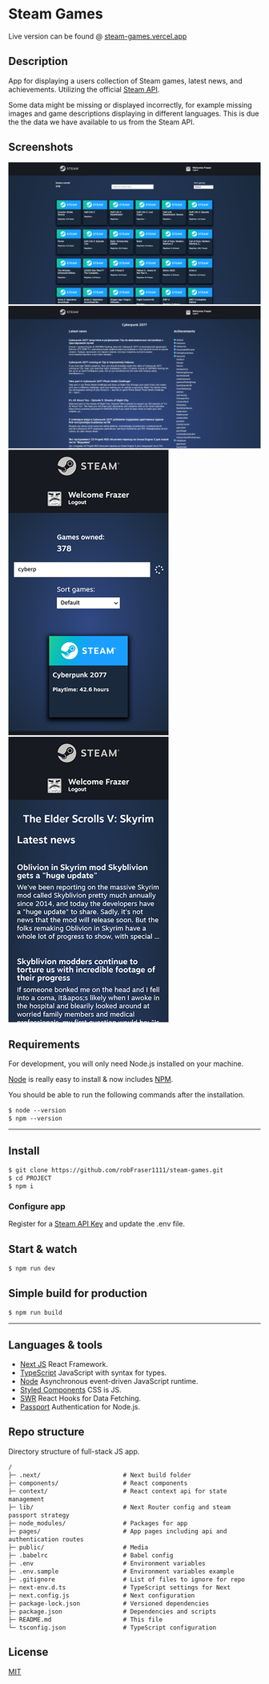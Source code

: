 # Steam Games

Live version can be found @ <a href="https://steam-games.vercel.app/" target="_blank">steam-games.vercel.app</a>

## Description

App for displaying a users collection of Steam games, latest news, and achievements. Utilizing the official [Steam API](https://steamcommunity.com/dev).

Some data might be missing or displayed incorrectly, for example missing images and game descriptions displaying in different languages. This is due the the data we have available to us from the Steam API.

## Screenshots

<img src="/public/screenshot-01.png?raw=true" alt="Steam Home Page Desktop" />

<img src="/public/screenshot-02.png?raw=true" alt="Steam Game Page Desktop" />

<img src="/public/screenshot-03.png?raw=true" alt="Steam Home Page Mobile" width="320" />

<img src="/public/screenshot-04.png?raw=true" alt="Steam Game Page Mobile" width="320" />

## Requirements

For development, you will only need Node.js installed on your machine.

[Node](http://nodejs.org/) is really easy to install & now includes [NPM](https://npmjs.org/).

You should be able to run the following commands after the installation.

    $ node --version
    $ npm --version

---

## Install

    $ git clone https://github.com/robFraser1111/steam-games.git
    $ cd PROJECT
    $ npm i

### Configure app

Register for a [Steam API Key](https://steamcommunity.com/dev) and update the .env file.

## Start & watch

    $ npm run dev

## Simple build for production

    $ npm run build

---

## Languages & tools

- [Next JS](https://nextjs.org/) React Framework.
- [TypeScript](https://www.typescriptlang.org/) JavaScript with syntax for types.
- [Node](https://nodejs.org/en/) Asynchronous event-driven JavaScript runtime.
- [Styled Components](https://styled-components.com/) CSS is JS.
- [SWR](https://swr.vercel.app/) React Hooks for Data Fetching.
- [Passport](http://www.passportjs.org/) Authentication for Node.js.

## Repo structure

Directory structure of full-stack JS app.

```
/
├─ .next/                       # Next build folder
├─ components/                  # React components
├─ context/                     # React context api for state management
├─ lib/                         # Next Router config and steam passport strategy
├─ node_modules/                # Packages for app
├─ pages/                       # App pages including api and authentication routes
├─ public/                      # Media
├─ .babelrc                     # Babel config
├─ .env                         # Environment variables
├─ .env.sample                  # Environment variables example
├─ .gitignore                   # List of files to ignore for repo
├─ next-env.d.ts                # TypeScript settings for Next
├─ next.config.js               # Next configuration
├─ package-lock.json            # Versioned dependencies
├─ package.json                 # Dependencies and scripts
├─ README.md                    # This file
└─ tsconfig.json                # TypeScript configuration
```

## License

[MIT](https://choosealicense.com/licenses/mit/)
